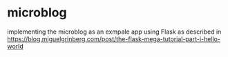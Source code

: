 # microblog

implementing the microblog as an exmpale app using Flask as described in https://blog.miguelgrinberg.com/post/the-flask-mega-tutorial-part-i-hello-world